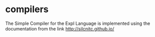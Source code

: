 # compilers
The Simple Compiler for the Expl Language is implemented using the documentation from the link http://silcnitc.github.io/ 
